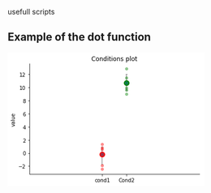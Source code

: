 usefull scripts


## Example of the dot function
![](https://raw.githubusercontent.com/davidbestue/funciones/master/download.png)
